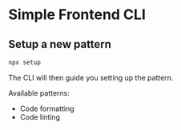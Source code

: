 # Simple Frontend CLI

## Setup a new pattern

```bash
npx setup
```

The CLI will then guide you setting up the pattern.

Available patterns:

- Code formatting
- Code linting
